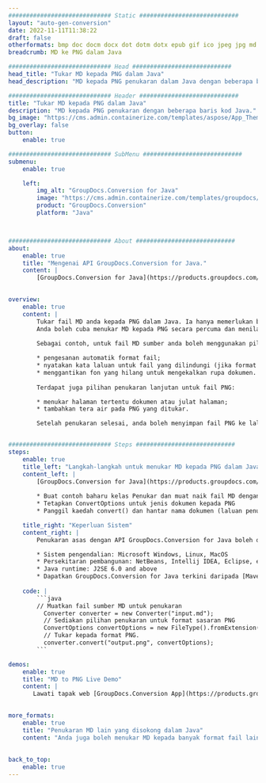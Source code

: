 ```yaml
---
############################# Static ############################
layout: "auto-gen-conversion"
date: 2022-11-11T11:38:22
draft: false
otherformats: bmp doc docm docx dot dotm dotx epub gif ico jpeg jpg md odt ott pdf png psd rtf tex tif tiff txt xps
breadcrumb: MD ke PNG dalam Java

############################# Head ############################
head_title: "Tukar MD kepada PNG dalam Java"
head_description: "MD kepada PNG penukaran dalam Java dengan beberapa baris kod. Tukar lebih 160 format fail menggunakan API penukaran dokumen GroupDocs untuk Java"

############################# Header ############################
title: "Tukar MD kepada PNG dalam Java"
description: "MD kepada PNG penukaran dengan beberapa baris kod Java."
bg_image: "https://cms.admin.containerize.com/templates/aspose/App_Themes/V3/images/bg/header1.png"
bg_overlay: false
button:
    enable: true

############################# SubMenu ############################
submenu:
    enable: true

    left:
        img_alt: "GroupDocs.Conversion for Java"
        image: "https://cms.admin.containerize.com/templates/groupdocs/images/product-logos/90x90-noborder/groupdocs-conversion-java.png"
        product: "GroupDocs.Conversion"
        platform: "Java"



############################# About ############################
about:
    enable: true
    title: "Mengenai API GroupDocs.Conversion for Java."
    content: |
        [GroupDocs.Conversion for Java](https://products.groupdocs.com/conversion/java/) ialah API penukaran format fail lanjutan untuk menukar antara imej popular dan format dokumen seperti Microsoft Office, OpenDocument, PDF, HTML, e-mel, CAD. dan banyak lagi dengan hanya beberapa baris kod. API asli secara automatik mengesan format dokumen asal dan menawarkan banyak pilihan untuk menyesuaikan dokumen yang ditukar. Bersama-sama dengan fungsi mengekstrak maklumat daripada dokumen, ia juga menyokong caching hasil penukaran ke cakera tempatan secara lalai. Walau bagaimanapun, sebarang jenis storan cache boleh disokong dengan melaksanakan antara muka yang sesuai - Amazon S3, Dropbox, Google Drive, Windows Azure, Reddis atau mana-mana yang lain.
    

overview:
    enable: true
    content: |
        Tukar fail MD anda kepada PNG dalam Java. Ia hanya memerlukan beberapa baris kod Java pada mana-mana platform pilihan anda, seperti Windows, Linux, macOS.
        Anda boleh cuba menukar MD kepada PNG secara percuma dan menilai kualiti hasil penukaran. Bersama-sama dengan skrip penukaran fail mudah, anda boleh mencuba pilihan yang lebih canggih untuk memuatkan fail sumber MD dan menyimpan output PNG. 
        
        Sebagai contoh, untuk fail MD sumber anda boleh menggunakan pilihan pemuatan berikut:

        * pengesanan automatik format fail;
        * nyatakan kata laluan untuk fail yang dilindungi (jika format fail menyokongnya);
        * menggantikan fon yang hilang untuk mengekalkan rupa dokumen.
        
        Terdapat juga pilihan penukaran lanjutan untuk fail PNG:

        * menukar halaman tertentu dokumen atau julat halaman;
        * tambahkan tera air pada PNG yang ditukar.

        Setelah penukaran selesai, anda boleh menyimpan fail PNG ke laluan fail setempat anda atau ke mana-mana storan pihak ketiga seperti FTP, Amazon S3, Google Drive, Dropbox dll. Sila ambil perhatian - untuk menukar MD kepada PNG, anda tidak perlu memasang sebarang perisian tambahan, seperti MS Office, Open Office, Adobe Acrobat Reader dsb.


############################# Steps ############################
steps:
    enable: true
    title_left: "Langkah-langkah untuk menukar MD kepada PNG dalam Java"
    content_left: |
        [GroupDocs.Conversion for Java](https://products.groupdocs.com/conversion/java/) membenarkan pembangun menukar fail MD kepada PNG dengan mudah dengan beberapa baris kod.
        
        * Buat contoh baharu kelas Penukar dan muat naik fail MD dengan laluan penuh
        * Tetapkan ConvertOptions untuk jenis dokumen kepada PNG
        * Panggil kaedah convert() dan hantar nama dokumen (laluan penuh) dan format (PNG) sebagai parameter

    title_right: "Keperluan Sistem"
    content_right: |
        Penukaran asas dengan API GroupDocs.Conversion for Java boleh dilakukan dengan hanya beberapa baris kod. API kami disokong pada semua platform dan sistem pengendalian utama. Sebelum melaksanakan kod di bawah, pastikan anda mempunyai prasyarat berikut dipasang pada sistem anda.

        * Sistem pengendalian: Microsoft Windows, Linux, MacOS
        * Persekitaran pembangunan: NetBeans, Intellij IDEA, Eclipse, etc.
        * Java runtime: J2SE 6.0 and above
        * Dapatkan GroupDocs.Conversion for Java terkini daripada [Maven](https://repository.groupdocs.com/webapp/#/artifacts/browse/tree/General/repo/com/groupdocs/groupdocs-conversion)
         
    code: |
        ```java    
        // Muatkan fail sumber MD untuk penukaran
          Converter converter = new Converter("input.md");
          // Sediakan pilihan penukaran untuk format sasaran PNG
          ConvertOptions convertOptions = new FileType().fromExtension("png").getConvertOptions();
          // Tukar kepada format PNG.
          converter.convert("output.png", convertOptions);
        ```

demos:
    enable: true
    title: "MD to PNG Live Demo"
    content: |
       Lawati tapak web [GroupDocs.Conversion App](https://products.groupdocs.app/conversion/family) kami dan cuba MD kepada PNG penukaran sekarang. Demo percuma mempunyai faedah berikut
          

more_formats:
    enable: true
    title: "Penukaran MD lain yang disokong dalam Java"
    content: "Anda juga boleh menukar MD kepada banyak format fail lain. Sila lihat senarai di bawah."
       
       
back_to_top:
    enable: true
---
```

